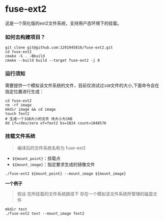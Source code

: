 # fuse-ext2
这是一个简化版的ext2文件系统，支持用户态环境下的挂载。

### 如何去构建项目？
```shell
git clone git@github.com:1291945816/fuse-ext2.git
cd fuse-ext2
cmake -S . -Bbuild
cmake --build build --target fuse-ext2 -j 8
```

### 运行须知
需要提供一个模拟该文件系统的文件，目前仅测试过`1GB`文件的大小,下面命令会在指定位置进行生成：
```shell
cd fuse-ext2
rm -rf image
mkdir image && cd image
touch fext2
# 生成一个1GB大小的文件 块大小为1KB
dd if=/dev/zero of=fext2 bs=1024 count=1048576
```

### 挂载文件系统
> 编译后的文件系统名称为 fuse-ext2
- `${mount_point}`：挂载点 
- `${mount_image}`：指定要求生成的镜像文件

```shell
./fuse-ext2 ${mount_point} --mount_image ${mount_image} 
```

**一个例子**
> 假设 在所挂载的文件系统路径下 存在一个模拟该文件系统所管理的磁盘文件
```shell
mkdir test 
./fuse-ext2 test --mount_image fext2
```
